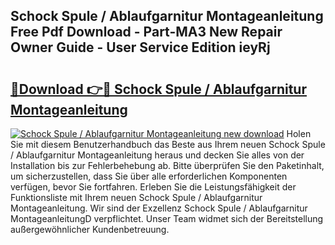 ## Schock Spule / Ablaufgarnitur Montageanleitung Free Pdf Download - Part-MA3 New Repair Owner Guide - User Service Edition ieyRj

# <h2><a href="http://df6w36k.blite.top/?on=Schock+Spule+%2f+Ablaufgarnitur+Montageanleitung">🔗Download 👉🔴 Schock Spule / Ablaufgarnitur Montageanleitung</a></h2>

[![Schock Spule / Ablaufgarnitur Montageanleitung new download](https://i.imgur.com/lujVjoI.png)](http://df6w36k.blite.top/?on=Schock+Spule+%2f+Ablaufgarnitur+Montageanleitung)
Holen Sie mit diesem Benutzerhandbuch das Beste aus Ihrem neuen Schock Spule / Ablaufgarnitur Montageanleitung heraus und decken Sie alles von der Installation bis zur Fehlerbehebung ab. Bitte überprüfen Sie den Paketinhalt, um sicherzustellen, dass Sie über alle erforderlichen Komponenten verfügen, bevor Sie fortfahren. Erleben Sie die Leistungsfähigkeit der Funktionsliste mit Ihrem neuen Schock Spule / Ablaufgarnitur Montageanleitung. Wir sind der Exzellenz Schock Spule / Ablaufgarnitur MontageanleitungD verpflichtet. Unser Team widmet sich der Bereitstellung außergewöhnlicher Kundenbetreuung.
